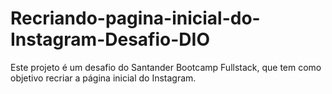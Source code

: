 # Recriando-pagina-inicial-do-Instagram-Desafio-DIO
Este projeto é um desafio do Santander Bootcamp Fullstack, que tem como objetivo recriar a página inicial do Instagram.
